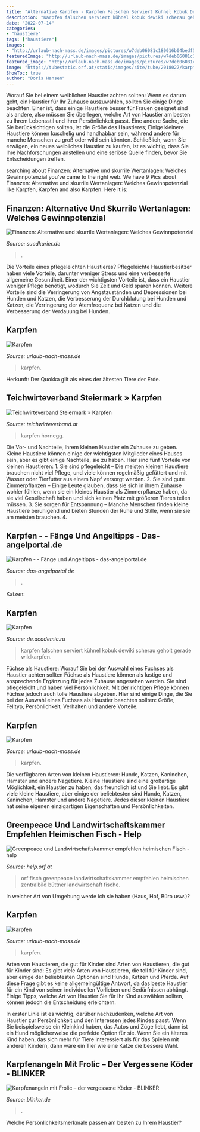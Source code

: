 ```yaml
---
title: "Alternative Karpfen - Karpfen Falschen Serviert Kühnel Kobuk Dewiki Scherau Geholt Gerade Wildkarpfen"
description: "Karpfen falschen serviert kühnel kobuk dewiki scherau geholt gerade wildkarpfen"
date: "2022-07-14"
categories:
- "haustiere"
tags: ["haustiere"]
images:
- "http://urlaub-nach-mass.de/images/pictures/w7deb06081c180016b04bedf5ccd9f14/w7deb080d1b04003712ef16283f589e8/w7deb07082d0f00314dfcae18795d6ef/w7df2070b202e0006435314e74d114c5/DSCN0815.JPG"
featuredImage: "http://urlaub-nach-mass.de/images/pictures/w7deb06081c180016b04bedf5ccd9f14/w7deb080d1b04003712ef16283f589e8/w7deb07082d0f00314dfcae18795d6ef/DSC02690.JPG"
featured_image: "http://urlaub-nach-mass.de/images/pictures/w7deb06081c180016b04bedf5ccd9f14/w7deb080d1b04003712ef16283f589e8/w7deb07082d0f00314dfcae18795d6ef/DSC02690.JPG"
image: "https://tubestatic.orf.at/static/images/site/tube/2018027/karpfen-1.5713685.jpg"
ShowToc: true
author: "Doris Hansen"
---
```



Worauf Sie bei einem weiblichen Haustier achten sollten:
Wenn es darum geht, ein Haustier für Ihr Zuhause auszuwählen, sollten Sie einige Dinge beachten. Einer ist, dass einige Haustiere besser für Frauen geeignet sind als andere, also müssen Sie überlegen, welche Art von Haustier am besten zu Ihrem Lebensstil und Ihrer Persönlichkeit passt. Eine andere Sache, die Sie berücksichtigen sollten, ist die Größe des Haustieres; Einige kleinere Haustiere können kuschelig und handhabbar sein, während andere für manche Menschen zu groß oder wild sein könnten. Schließlich, wenn Sie erwägen, ein neues weibliches Haustier zu kaufen, ist es wichtig, dass Sie Ihre Nachforschungen anstellen und eine seriöse Quelle finden, bevor Sie Entscheidungen treffen.

	

		
searching about Finanzen: Alternative und skurrile Wertanlagen: Welches Gewinnpotenzial you've came to the right web. We have 9 Pics about Finanzen: Alternative und skurrile Wertanlagen: Welches Gewinnpotenzial like Karpfen, Karpfen and also Karpfen. Here it is:
		
    
## Finanzen: Alternative Und Skurrile Wertanlagen: Welches Gewinnpotenzial

<img loading=lazy src="https://www.suedkurier.de/storage/image/1/0/1/6/12586101_shift-644x0_1wmQwp_SZaXMk.jpg" onerror="this.onerror=null;this.src='https://tse2.mm.bing.net/th?id=OIP.s1qgdAV-UpCnmNRD8I20TAHaKl&amp;pid=15.1';" alt="Finanzen: Alternative und skurrile Wertanlagen: Welches Gewinnpotenzial">

_Source: suedkurier.de_

>. 

	

Die Vorteile eines pflegeleichten Haustieres?
Pflegeleichte Haustierbesitzer haben viele Vorteile, darunter weniger Stress und eine verbesserte allgemeine Gesundheit. Einer der wichtigsten Vorteile ist, dass ein Haustier weniger Pflege benötigt, wodurch Sie Zeit und Geld sparen können. Weitere Vorteile sind die Verringerung von Angstzuständen und Depressionen bei Hunden und Katzen, die Verbesserung der Durchblutung bei Hunden und Katzen, die Verringerung der Atemfrequenz bei Katzen und die Verbesserung der Verdauung bei Hunden.

    
## Karpfen

<img loading=lazy src="https://urlaub-nach-mass.de/images/pictures/w7deb06081c180016b04bedf5ccd9f14/w7deb080d1b04003712ef16283f589e8/w7deb07082d0f00314dfcae18795d6ef/DSC_0222.JPG" onerror="this.onerror=null;this.src='https://tse4.mm.bing.net/th?id=OIP.PHIdy1IMhNG90E7BWxRL_wHaE5&amp;pid=15.1';" alt="Karpfen">

_Source: urlaub-nach-mass.de_

>karpfen. 

	

Herkunft: Der Quokka gilt als eines der ältesten Tiere der Erde.

    
## Teichwirteverband Steiermark » Karpfen

<img loading=lazy src="http://www.teichwirteverband.at/wp-content/uploads/2011/01/KARPFEN.jpg" onerror="this.onerror=null;this.src='https://tse3.mm.bing.net/th?id=OIP.4Q6RaU7xG7zVX5-J46rFlgAAAA&amp;pid=15.1';" alt="Teichwirteverband Steiermark » Karpfen">

_Source: teichwirteverband.at_

>karpfen hornegg. 

	

Die Vor- und Nachteile, Ihrem kleinen Haustier ein Zuhause zu geben.
Kleine Haustiere können einige der wichtigsten Mitglieder eines Hauses sein, aber es gibt einige Nachteile, sie zu haben. Hier sind fünf Vorteile von kleinen Haustieren: 1. Sie sind pflegeleicht – Die meisten kleinen Haustiere brauchen nicht viel Pflege, und viele können regelmäßig gefüttert und mit Wasser oder Tierfutter aus einem Napf versorgt werden. 2. Sie sind gute Zimmerpflanzen – Einige Leute glauben, dass sie sich in ihrem Zuhause wohler fühlen, wenn sie ein kleines Haustier als Zimmerpflanze haben, da sie viel Gesellschaft haben und sich keinen Platz mit größeren Tieren teilen müssen. 3. Sie sorgen für Entspannung – Manche Menschen finden kleine Haustiere beruhigend und bieten Stunden der Ruhe und Stille, wenn sie sie am meisten brauchen. 4.

    
## Karpfen - - Fänge Und Angeltipps - Das-angelportal.de

<img loading=lazy src="https://pics.das-angelportal.de/uploads/800/acda462cd0514cc16579351bf824f4548fea4abc.jpg" onerror="this.onerror=null;this.src='https://tse3.mm.bing.net/th?id=OIP.Y8GXcTp1nC9DqRWEulotJgHaFj&amp;pid=15.1';" alt="Karpfen - - Fänge und Angeltipps - das-angelportal.de">

_Source: das-angelportal.de_

>. 

	

Katzen:

    
## Karpfen

<img loading=lazy src="https://de.academic.ru/pictures/dewiki/75/Karpfen_scherau.jpg" onerror="this.onerror=null;this.src='https://tse4.mm.bing.net/th?id=OIP.UkZ2HZOd0J1t5isG_TnzlwHaE7&amp;pid=15.1';" alt="Karpfen">

_Source: de.academic.ru_

>karpfen falschen serviert kühnel kobuk dewiki scherau geholt gerade wildkarpfen. 

	

Füchse als Haustiere: Worauf Sie bei der Auswahl eines Fuchses als Haustier achten sollten
Füchse als Haustiere können als lustige und ansprechende Ergänzung für jedes Zuhause angesehen werden. Sie sind pflegeleicht und haben viel Persönlichkeit. Mit der richtigen Pflege können Füchse jedoch auch tolle Haustiere abgeben. Hier sind einige Dinge, die Sie bei der Auswahl eines Fuchses als Haustier beachten sollten: Größe, Felltyp, Persönlichkeit, Verhalten und andere Vorteile.

    
## Karpfen

<img loading=lazy src="http://urlaub-nach-mass.de/images/pictures/w7deb06081c180016b04bedf5ccd9f14/w7deb080d1b04003712ef16283f589e8/w7deb07082d0f00314dfcae18795d6ef/w7df2070b202e0006435314e74d114c5/DSCN0815.JPG" onerror="this.onerror=null;this.src='https://tse3.mm.bing.net/th?id=OIP.ZGl0uZN7KY4ZB5YrfZPhpAHaFj&amp;pid=15.1';" alt="Karpfen">

_Source: urlaub-nach-mass.de_

>karpfen. 

	

Die verfügbaren Arten von kleinen Haustieren: Hunde, Katzen, Kaninchen, Hamster und andere Nagetiere.
Kleine Haustiere sind eine großartige Möglichkeit, ein Haustier zu haben, das freundlich ist und Sie liebt. Es gibt viele kleine Haustiere, aber einige der beliebtesten sind Hunde, Katzen, Kaninchen, Hamster und andere Nagetiere. Jedes dieser kleinen Haustiere hat seine eigenen einzigartigen Eigenschaften und Persönlichkeiten.

    
## Greenpeace Und Landwirtschaftskammer Empfehlen Heimischen Fisch - Help

<img loading=lazy src="https://tubestatic.orf.at/static/images/site/tube/2018027/karpfen-1.5713685.jpg" onerror="this.onerror=null;this.src='https://tse4.mm.bing.net/th?id=OIP.sLv7y_lNTzLjTETeSfagzgAAAA&amp;pid=15.1';" alt="Greenpeace und Landwirtschaftskammer empfehlen heimischen Fisch - help">

_Source: help.orf.at_

>orf fisch greenpeace landwirtschaftskammer empfehlen heimischen zentralbild büttner landwirtschaft fische. 

	

In welcher Art von Umgebung werde ich sie haben (Haus, Hof, Büro usw.)?

    
## Karpfen

<img loading=lazy src="http://urlaub-nach-mass.de/images/pictures/w7deb06081c180016b04bedf5ccd9f14/w7deb080d1b04003712ef16283f589e8/w7deb07082d0f00314dfcae18795d6ef/DSC02690.JPG" onerror="this.onerror=null;this.src='https://tse3.mm.bing.net/th?id=OIP.Qq55JYV5FrJFrXK-MM9T7AHaFj&amp;pid=15.1';" alt="Karpfen">

_Source: urlaub-nach-mass.de_

>karpfen. 

	

Arten von Haustieren, die gut für Kinder sind
Arten von Haustieren, die gut für Kinder sind:
Es gibt viele Arten von Haustieren, die toll für Kinder sind, aber einige der beliebtesten Optionen sind Hunde, Katzen und Pferde. Auf diese Frage gibt es keine allgemeingültige Antwort, da das beste Haustier für ein Kind von seinen individuellen Vorlieben und Bedürfnissen abhängt. Einige Tipps, welche Art von Haustier Sie für Ihr Kind auswählen sollten, können jedoch die Entscheidung erleichtern.

In erster Linie ist es wichtig, darüber nachzudenken, welche Art von Haustier zur Persönlichkeit und den Interessen jedes Kindes passt. Wenn Sie beispielsweise ein Kleinkind haben, das Autos und Züge liebt, dann ist ein Hund möglicherweise die perfekte Option für sie. Wenn Sie ein älteres Kind haben, das sich mehr für Tiere interessiert als für das Spielen mit anderen Kindern, dann wäre ein Tier wie eine Katze die bessere Wahl.

    
## Karpfenangeln Mit Frolic – Der Vergessene Köder - BLINKER

<img loading=lazy src="https://www.blinker.de/content/uploads/2018/06/Aufmacher_Frolic-1200x800.jpg" onerror="this.onerror=null;this.src='https://tse2.mm.bing.net/th?id=OIP.-cOEPfDZ0XrFERaAe3-PlQHaE8&amp;pid=15.1';" alt="Karpfenangeln mit Frolic – der vergessene Köder - BLINKER">

_Source: blinker.de_

>. 

	

Welche Persönlichkeitsmerkmale passen am besten zu Ihrem Haustier?

